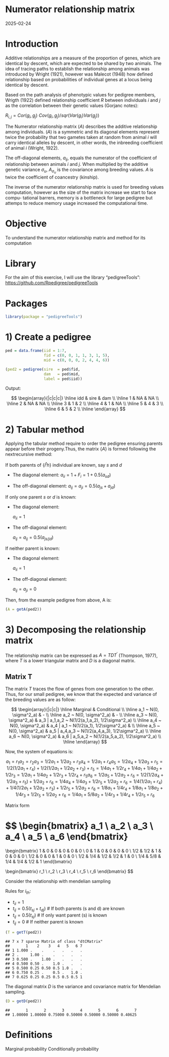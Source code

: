Numerator relationship matrix
================
2025-02-24

# Introduction

Additive relationships are a measure of the proportion of genes, which are identical
by descent, which are expected to be shared by two animals. The idea of tracing 
paths to establish the relationship among animals was introduced by Wright (1921), 
however was Malecot (1948) how defined relationship based on probabilities of 
individual genes at a locus being identical by descent.

Based on the path analysis of phenotypic values for pedigree members, Wrigth (1922)
defined relationship coefficient $R$ between individuals $i$ and $j$ as the
correlation between their genetic values (Gorjanc notes):

$R_{i,j} = Cor(g_i,g_j)$
$Cov(g_i,g_j)/sqr(Var(g_i)Var(g_j))$

The Numerator relationship matrix $(A)$ describes the additive relationship among 
individuals. $(A)$ is a symmetric and its diagonal elements represent twice 
the probability that two gametes taken at random from animal $i$ will carry 
identical alleles by descent, in other words, the inbreeding coefficient of 
animal $i$ (Wright, 1922).

The off-diagonal elements, $a_{ij}$, equals the numerator of the coefficient 
of relationship between animals $i$ and $j$. When multiplied by the additive
genetic variance $\sigma_u$, $A_\sigma_u$ is the covariance among breeding
values. $A$ is twice the coefficient of coancestry (kinship).

The inverse of the numerator relationship matrix is used for breeding values 
computation, however as the size of the matrix increase we start to face compu-
tational barrers, memory is a bottleneck for large pedigree but attemps to reduce
memory usage increased the computational time. 

# Objective

To understand the numerator relationship matrix and method for its computation

# Library

For the aim of this exercise, I will use the library “pedigreeTools”:
<https://github.com/Rpedigree/pedigreeTools>

# Packages 

```r
library(package = "pedigreeTools") 
```

# 1) Create a pedigree

``` r
ped = data.frame(iid = 1:7,
                 fid = c(0, 0, 1, 1, 3, 1, 5), 
                 mid = c(0, 0, 0, 2, 4, 4, 6))

(ped2 = pedigree(sire  = ped$fid, 
                 dam   = ped$mid,
                 label = ped$iid))
```

Output:

$$
\begin{array}{|c|c|c|}
\hline
idd & sire & dam \\
\hline
1 & NA & NA \\
\hline
2 & NA & NA \\
\hline
3 & 1 & 2 \\
\hline
4 & 1 & NA \\
\hline
5 & 4 & 3 \\
\hline
6 & 5 & 2 \\
\hline
\end{array}
$$

                
# 2) Tabular method

Applying the tabular method require to order the pedigree ensuring parents appear
before their progeny.Thus, the matrix {$A$} is formed following the nextrecursive 
method: 

If both parents of {$i^th$} individual are known, say $s$ and $d$

- The diagonal element:
  $a_{ii} = 1 + F_i = 1 + 0.5(a_{sd})$

- The off-diagonal element:
  $a_{ij} = a_{ji} = 0.5(a_{js} + a_{jd})$

If only one parent $s$ or $d$ is known:

- The diagonal element:

  $a_{ii} = 1$

- The off-diagonal element:

  $a_{ij} = a_{ij} = 0.5(a_{js/jd})$

If neither parent is known:

- The diagonal element:

  $a_{ii} = 1$

- The off-diagonal element:

  $a_{ij} = a_{ji} = 0$

Then, from the example pedigree from above, A is:

```r
(A = getA(ped2))
```

# 3) Decomposing the relationship matrix 

The relationship matrix can be expressed as $A = TDT^'$ (Thompson, 1977), where $T$ 
is a lower triangular matrix and $D$ is a diagonal matrix.

## Matrix T
The matrix $T$ traces the flow of genes from one generation to the other. Thus, 
for our small pedigree, we know that the expected and variance of the breeding 
values are as follow:

$$
\begin{array}{|c|c|}
\hline
Marginal & Conditional \\
\hline
a_1 ~ N(0, \sigma^2_a) & - \\
\hline
a_2 ~ N(0, \sigma^2_a) & - \\
\hline
a_3 ~ N(0, \sigma^2_a) & a_3 | a_1,a_2 ~ N(1/2(a_1,a_2), 1/2\sigma^2_a)  \\
\hline
a_4 ~ N(0, \sigma^2_a) & a_4 | a_1 ~ N(1/2(a_1), 1/2\sigma^2_a) & \\
\hline
a_5 ~ N(0, \sigma^2_a) & a_5 | a_4,a_3 ~ N(1/2(a_4,a_3), 1/2\sigma^2_a) \\
\hline
a_6 ~ N(0, \sigma^2_a) & a_6 | a_5,a_2 ~ N(1/2(a_5,a_2), 1/2\sigma^2_a) \\
\hline
\end{array}
$$

Now, the system of equations is:

$$
%
a_1 = r_1
%
a_2 = r_2
%
a_3 = 1/2a_1 + 1/2a_2 + r_3
%
a_4 = 1/2a_1 + r_4
%
a_5 = 1/2a_4 + 1/2a_3 + r_5
%
    = 1/2(1/2a_1 + r_4) + 1/2(1/2a_1 + 1/2a_2 + r_3) + r_5
%
    = 1/4a_1 + 1/2r_4 + 1/4a_1 + 1/4a_2 + 1/2r_3
%
    = 1/2a_1 + 1/4a_2 + 1/2r_3 + 1/2r_4 + r_5
%    
a_6 = 1/2a_5 + 1/2a_2 + r_6
    = 1/2(1/2a_4 + 1/2a_3 + r_5) + 1/2a_2 + r_6
    = 1/4a_4 + 1/4a_3 + 1/2r_5 + 1/2a_2 + r_6
    = 1/4(1/2a_1 + r_4) + 1/4(1/2a_1 + 1/2a_2 + r_3) + 1/2r_5 + 1/2a_2 + r_6
    = 1/8a_1 + 1/4r_4 + 1/8a_1 + 1/8a_2 + 1/4r_3 + 1/2r_5 + 1/2a_2 + r_6
    = 1/4a_1 + 5/8a_2 + 1/4r_3 + 1/4r_4 + 1/2r_5 + r_6
$$

Matrix form

$$
\begin{bmatrix}
a_1 \\
a_2 \\
a_3 \\
a_4 \\
a_5 \\
a_6 
\end{bmatrix}
=
\begin{bmatrix}
1 & 0 & 0 & 0 & 0 & 0 \\
0 & 1 & 0 & 0 & 0 & 0 \\
1/2 & 1/2 & 1 & 0 & 0 & 0 \\
1/2 & 0 & 0 & 1 & 0 & 0 \\
1/2 & 1/4 & 1/2 & 1/2 & 1 & 0 \\
1/4 & 5/8 & 1/4 & 1/4 & 1/2 & 1 
\end{bmatrix}

\begin{bmatrix}
r_1 \\
r_2 \\
r_3 \\
r_4 \\
r_5 \\
r_6 
\end{bmatrix}
$$





Consider the relationship with mendelian sampling



Rules for $i_{th}$:

- $t_{ii} = 1$
- $t_{ij} = 0.5(t_{sj} + t_{dj})$ \# If both parents (s and d) are known
- $t_{ij} = 0.5(t_{sj})$ \# If only want parent (s) is known
- $t_{ij} = 0$ \# If neither parent is known

``` r
(T = getT(ped2))
```

    ## 7 x 7 sparse Matrix of class "dtCMatrix"
    ##       1    2    3   4   5   6 7
    ## 1 1.000 .    .    .   .   .   .
    ## 2 .     1.00 .    .   .   .   .
    ## 3 0.500 .    1.00 .   .   .   .
    ## 4 0.500 0.50 .    1.0 .   .   .
    ## 5 0.500 0.25 0.50 0.5 1.0 .   .
    ## 6 0.750 0.25 .    0.5 .   1.0 .
    ## 7 0.625 0.25 0.25 0.5 0.5 0.5 1

The diagonal matrix $D$ is the variance and covariance matrix for
Mendelian sampling.

``` r
(D = getD(ped2))
```

    ##       1       2       3       4       5       6       7 
    ## 1.00000 1.00000 0.75000 0.50000 0.50000 0.50000 0.40625
    
    
    
# Definitions

Marginal probability
Conditionally probability
